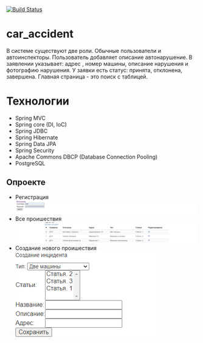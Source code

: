 [![Build Status](https://app.travis-ci.com/ferveks3509/car_accident.svg?branch=master)](https://app.travis-ci.com/ferveks3509/car_accident)
# car_accident
 В системе существуют две роли. Обычные пользователи и автоинспекторы. 
   Пользователь добавляет описание автонарушение. В заявлении указывает: адрес
   , номер машины, описание нарушения и фотографию нарушения.
   У заявки есть статус: принята, отклонена, завершена. Главная страница - это поиск с таблицей.

# Технологии
* Spring MVC
* Spring core (DI, IoC)
* Spring JDBC
* Spring Hibernate
* Spring Data JPA
* Spring Security
* Apache Commons DBCP (Database Connection Pooling)
* PostgreSQL
## Опроекте
   * Регистрация
  ![alt text](images/Screenshot_1.png)
  * Все проишествия
    ![alt text](images/Screenshot_2.png)
   * Создание нового проишествия
     ![alt text](images/Screenshot_3.png)
